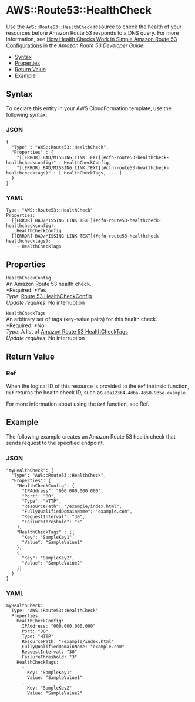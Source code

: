 # AWS::Route53::HealthCheck<a name="aws-resource-route53-healthcheck"></a>

Use the `AWS::Route53::HealthCheck` resource to check the health of your resources before Amazon Route 53 responds to a DNS query\. For more information, see [How Health Checks Work in Simple Amazon Route 53 Configurations](http://docs.aws.amazon.com/Route53/latest/DeveloperGuide/dns-failover-simple-configs.html) in the *Amazon Route 53 Developer Guide*\.


+ [Syntax](#aws-resource-route53-healthcheck-syntax)
+ [Properties](#w3ab2c21c10d941b9)
+ [Return Value](#w3ab2c21c10d941c11)
+ [Example](#w3ab2c21c10d941c13)

## Syntax<a name="aws-resource-route53-healthcheck-syntax"></a>

To declare this entity in your AWS CloudFormation template, use the following syntax:

### JSON<a name="aws-resource-route53-healthcheck-syntax.json"></a>

```
{
  "Type" : "AWS::Route53::HealthCheck",
  "Properties" : {
    "[[ERROR] BAD/MISSING LINK TEXT](#cfn-route53-healthcheck-healthcheckconfig)" : HealthCheckConfig,
    "[[ERROR] BAD/MISSING LINK TEXT](#cfn-route53-healthcheck-healthchecktags)" : [ HealthCheckTags, ... ]
  }
}
```

### YAML<a name="aws-resource-route53-healthcheck-syntax.yaml"></a>

```
Type: "AWS::Route53::HealthCheck"
Properties: 
  [[ERROR] BAD/MISSING LINK TEXT](#cfn-route53-healthcheck-healthcheckconfig):
    HealthCheckConfig
  [[ERROR] BAD/MISSING LINK TEXT](#cfn-route53-healthcheck-healthchecktags):
    - HealthCheckTags
```

## Properties<a name="w3ab2c21c10d941b9"></a>

`HealthCheckConfig`  
An Amazon Route 53 health check\.  
*Required: *Yes  
*Type*: [Route 53 HealthCheckConfig](aws-properties-route53-healthcheck-healthcheckconfig.md)  
*Update requires*: No interruption

`HealthCheckTags`  
An arbitrary set of tags \(key–value pairs\) for this health check\.  
*Required: *No  
*Type*: A list of [Amazon Route 53 HealthCheckTags](aws-properties-route53-healthcheck-healthchecktags.md)  
*Update requires*: No interruption

## Return Value<a name="w3ab2c21c10d941c11"></a>

### Ref<a name="w3ab2c21c10d941c11b2"></a>

When the logical ID of this resource is provided to the `Ref` intrinsic function, `Ref` returns the health check ID, such as `e0a123b4-4dba-4650-935e-example`\.

For more information about using the `Ref` function, see Ref\.

## Example<a name="w3ab2c21c10d941c13"></a>

The following example creates an Amazon Route 53 health check that sends request to the specified endpoint\.

### JSON<a name="aws-resource-route53-healthcheck-example.json"></a>

```
"myHealthCheck": {
  "Type": "AWS::Route53::HealthCheck",
  "Properties": {
    "HealthCheckConfig": {
      "IPAddress": "000.000.000.000",
      "Port": "80",
      "Type": "HTTP",
      "ResourcePath": "/example/index.html",
      "FullyQualifiedDomainName": "example.com",
      "RequestInterval": "30",
      "FailureThreshold": "3"
    },
    "HealthCheckTags" : [{
      "Key": "SampleKey1",
      "Value": "SampleValue1"
    },
    {
      "Key": "SampleKey2",
      "Value": "SampleValue2"
    }]
  }
}
```

### YAML<a name="aws-resource-route53-healthcheck-example.yaml"></a>

```
myHealthCheck: 
  Type: "AWS::Route53::HealthCheck"
  Properties: 
    HealthCheckConfig: 
      IPAddress: "000.000.000.000"
      Port: "80"
      Type: "HTTP"
      ResourcePath: "/example/index.html"
      FullyQualifiedDomainName: "example.com"
      RequestInterval: "30"
      FailureThreshold: "3"
    HealthCheckTags: 
      - 
        Key: "SampleKey1"
        Value: "SampleValue1"
      - 
        Key: "SampleKey2"
        Value: "SampleValue2"
```